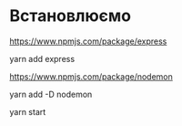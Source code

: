 # Встановлюємо

https://www.npmjs.com/package/express

yarn add express

https://www.npmjs.com/package/nodemon

yarn add -D nodemon

yarn start
